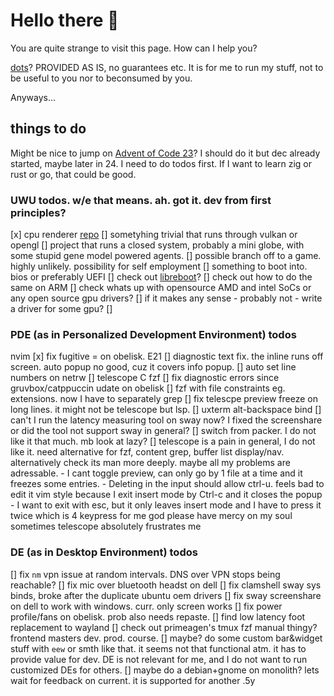 # Hello there 👋

You are quite strange to visit this page. How can I help you?

[dots](https://github.com/distenz/dotfiles)? PROVIDED AS IS, no guarantees etc.
It is for me to run my stuff, not to be useful to you nor to beconsumed by you.

Anyways...

## things to do

Might be nice to jump on 
[Advent of Code 23](https://adventofcode.com/2023/day/1)?
I should do it but dec already started, maybe later in 24. I need to do todos 
first. If I want to learn zig or rust or go, that could be good.

### UWU todos. w/e that means. ah. got it. dev from first principles?
[x] cpu renderer [repo](https://github.com/distenz/renderer)
[] sometyhing trivial that runs through vulkan or opengl
[] project that runs a closed system, probably a mini globe, with some stupid 
gene model powered agents.
[] possible branch off to a game. highly unlikely. possibility for self 
employment
[] something to boot into. bios or preferably UEFI
[] check out [libreboot](https://libreboot.org)?
[] check out how to do the same on ARM
[] check whats up with opensource AMD and intel SoCs or any open source gpu 
drivers?
[] if it makes any sense - probably not - write a driver for some gpu?
[] 

### PDE (as in Personalized Development Environment) todos
nvim
[x] fix fugitive = on obelisk. E21
[] diagnostic text fix. the inline runs off screen. auto popup no good, cuz it
covers info popup.
[] auto set line numbers on netrw
[] telescope C fzf
[] fix diagnostic errors since gruvbox/catppuccin udate on obelisk
[] fzf with file constraints eg. extensions. now I have to separately grep
[] fix telescpe preview freeze on long lines. it might not be telescope but 
lsp.
[] uxterm alt-backspace bind
[] can't I run the latency measuring tool on sway now? I fixed the screenshare
or did the tool not support sway in general?
[] switch from packer. I do not like it that much. mb look at lazy?
[] telescope is a pain in general, I do not like it. need alternative for 
fzf, content grep, buffer list display/nav. alternatively check its man more 
deeply. maybe all my problems are adressable.
    - I cant toggle preview, can only go by 1 file at a time and it freezes 
    some entries. 
    - Deleting in the input should allow ctrl-u. feels bad to edit it vim 
    style because I exit insert mode by Ctrl-c and it closes the popup
    - I want to exit with esc, but it only leaves insert mode and I have to 
    press it twice which is 4 keypress for me god please have mercy on my soul
    sometimes telescope absolutely frustrates me

### DE (as in Desktop Environment) todos 
[] fix `nm` vpn issue at random intervals. DNS over VPN stops being reachable?
[] fix mic over bluetooth headst on dell
[] fix clamshell sway sys binds, broke after the duplicate ubuntu oem drivers
[] fix sway screenshare on dell to work with windows. curr. only screen works
[] fix power profile/fans on obelisk. prob also needs repaste.
[] find low latency foot replacement to wayland
[] check out primeagen's tmux fzf manual thingy? frontend masters dev. prod. 
course.
[] maybe? do some custom bar&widget stuff with `eew` or smth like that. it 
seems not that functional atm. it has to provide value for dev. DE is not 
relevant for me, and I do not want to run customized DEs for others.
[] maybe do a debian+gnome on monolith? lets wait for feedback on current. it 
is supported for another .5y

<!--
**distenz/distenz** is a ✨ _special_ ✨ repository because its `README.md` (this file) appears on your GitHub profile.

Here are some ideas to get you started:

- 🔭 I’m currently working on ...
- 🌱 I’m currently learning ...
- 👯 I’m looking to collaborate on ...
- 🤔 I’m looking for help with ...
- 💬 Ask me about ...
- 📫 How to reach me: ...
- 😄 Pronouns: ...
- ⚡ Fun fact: ...
-->
